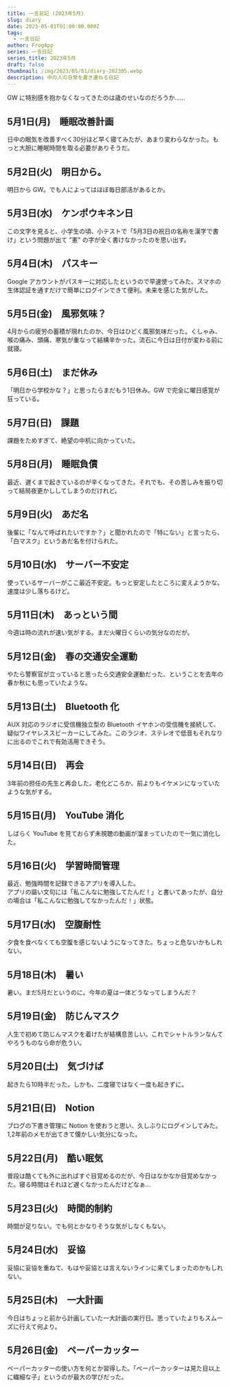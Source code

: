 ```yaml
---
title: 一言日記 (2023年5月)
slug: diary
date: 2023-05-01T01:00:00.000Z
tags:
  - 一言日記
author: FrogApp
series: 一言日記
series_title: 2023年5月
draft: false
thumbnail: /img/2023/05/01/diary-202305.webp
description: 中の人の日常を書き連ねる日記
---
```


GW に特別感を抱かなくなってきたのは歳のせいなのだろうか……

## 5月1日(月)　睡眠改善計画

日中の眠気を改善すべく30分ほど早く寝てみたが、あまり変わらなかった。もっと大胆に睡眠時間を取る必要がありそうだ。

## 5月2日(火)　明日から。

明日から GW。でも人によってはほぼ毎日部活があるとか。

## 5月3日(水)　ケンポウキネン日

この文字を見ると、小学生の頃、小テストで「5月3日の祝日の名称を漢字で書け」という問題が出て "憲" の字が全く書けなかったのを思い出す。

## 5月4日(木)　パスキー

Google アカウントがパスキーに対応したというので早速使ってみた。スマホの生体認証を通すだけで簡単にログインできて便利。未来を感じた気がした。

## 5月5日(金)　風邪気味？

4月からの疲労の蓄積が現れたのか、今日はひどく風邪気味だった。くしゃみ、喉の痛み、頭痛、寒気が重なって結構辛かった。流石に今日は日付が変わる前に就寝。

## 5月6日(土)　まだ休み

「明日から学校かな？」と思ったらまだもう1日休み。GW で完全に曜日感覚が狂っている。

## 5月7日(日)　課題

課題をためすぎて、絶望の中机に向かっていた。

## 5月8日(月)　睡眠負債

最近、遅くまで起きているのが辛くなってきた。それでも、その苦しみを振り切って結局夜更かししてしまうのだけれど。

## 5月9日(火)　あだ名

後輩に「なんて呼ばれたいですか？」と聞かれたので「特にない」と言ったら、「白マスク」というあだ名を付けられた。

## 5月10日(水)　サーバー不安定

使っているサーバーがここ最近不安定。もっと安定したところに変えようかな。速度は少し落ちるけど。

## 5月11日(木)　あっという間

今週は時の流れが速い気がする。まだ火曜日くらいの気分なのだが。

## 5月12日(金)　春の交通安全運動

やたら警察官が立っていると思ったら交通安全運動だった、ということを去年の春か秋にも思っていたような。

## 5月13日(土)　Bluetooth 化

AUX 対応のラジオに受信機独立型の Bluetooth イヤホンの受信機を接続して、疑似ワイヤレススピーカーにしてみた。このラジオ、ステレオで低音もそれなりに出るのでこれで有効活用できそう。

## 5月14日(日)　再会

3年前の担任の先生と再会した。老化どころか、前よりもイケメンになっていたような気がする。

## 5月15日(月)　YouTube 消化

しばらく YouTube を見ておらず未視聴の動画が溜まっていたので一気に消化した。

## 5月16日(火)　学習時間管理

最近、勉強時間を記録できるアプリを導入した。\
アプリの謳い文句には「私こんなに勉強してたんだ！」と書いてあったが、自分の場合は「私こんなに勉強してなかったんだ！」状態。

## 5月17日(水)　空腹耐性

夕食を食べなくても空腹を感じないようになってきた。ちょっと危ないかもしれない。

## 5月18日(木)　暑い

暑い。まだ5月だというのに。今年の夏は一体どうなってしまうんだ？

## 5月19日(金)　防じんマスク

人生で初めて防じんマスクを着けたが結構息苦しい。これでシャトルランなんてやろうものなら命が危うい。

## 5月20日(土)　気づけば

起きたら10時半だった。しかも、二度寝ではなく一度も起きずに。

## 5月21日(日)　Notion

ブログの下書き管理に Notion を使おうと思い、久しぶりにログインしてみた。1,2年前のメモが出てきて懐かしい気分になった。

## 5月22日(月)　酷い眠気

普段は酷くても外に出ればすぐ目覚めるのだが、今日はなかなか目覚めなかった。寝る時間はそれほど遅くなかったんだけどなぁ…

## 5月23日(火)　時間的制約

時間が足りない。でも何とかなりそうな気がしなくもない。

## 5月24日(水)　妥協

妥協に妥協を重ねて、もはや妥協とは言えないラインに来てしまったのかもしれない。

## 5月25日(木)　一大計画

今日はちょっと前から計画していた一大計画の実行日。思っていたよりもスムーズに行えて何より。

## 5月26日(金)　ペーパーカッター

ペーパーカッターの使い方を何とか習得した。「ペーパーカッターは見た目以上に繊細な子」というのが最大の学びだった。
